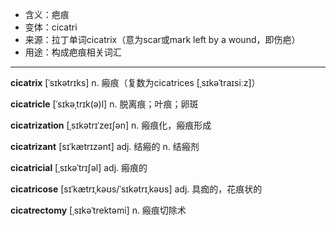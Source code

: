 - <span class="definition">含义：疤痕</span>
- <span class="definition">变体：cicatri</span>
- <span class="definition">来源：拉丁单词cicatrix（意为scar或mark left by a wound，即伤疤）</span>
- <span class="definition">用途：构成疤痕相关词汇</span>


---


<span class="vocabulary">**cicatrix**</span> [ˈsɪkətrɪks] n. 瘢痕（复数为cicatrices [ˌsɪkəˈtraɪsiːz]）

<span class="vocabulary">**cicatricle**</span> [ˈsɪkəˌtrɪk(ə)l] n. 脱离痕；叶痕；卵斑

<span class="vocabulary">**cicatrization**</span> [ˌsɪkətrɪˈzeɪʃən] n. 瘢痕化，瘢痕形成

<span class="vocabulary">**cicatrizant**</span> [sɪˈkætrɪzənt] adj. 结瘢的 n. 结瘢剂

<span class="vocabulary">**cicatricial**</span> [ˌsɪkəˈtrɪʃəl] adj. 瘢痕的

<span class="vocabulary">**cicatricose**</span> [sɪˈkætrɪˌkəʊs/ˈsɪkətrɪˌkəʊs] adj. 具痂的，花痕状的

<span class="vocabulary">**cicatrectomy**</span> [ˌsɪkəˈtrektəmi] n. 瘢痕切除术

